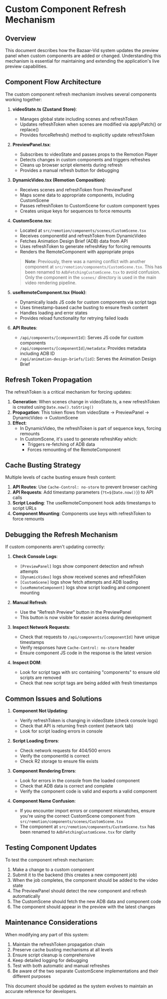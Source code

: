 # Custom Component Refresh Mechanism

## Overview

This document describes how the Bazaar-Vid system updates the preview panel when custom components are added or changed. Understanding this mechanism is essential for maintaining and extending the application's live preview capabilities.

## Component Flow Architecture

The custom component refresh mechanism involves several components working together:

1. **videoState.ts (Zustand Store)**:
   - Manages global state including scenes and refreshToken
   - Updates refreshToken when scenes are modified via applyPatch() or replace()
   - Provides forceRefresh() method to explicitly update refreshToken

2. **PreviewPanel.tsx**:
   - Subscribes to videoState and passes props to the Remotion Player
   - Detects changes in custom components and triggers refreshes
   - Cleans up browser script elements during refresh
   - Provides a manual refresh button for debugging

3. **DynamicVideo.tsx (Remotion Composition)**:
   - Receives scenes and refreshToken from PreviewPanel
   - Maps scene data to appropriate components, including CustomScene
   - Passes refreshToken to CustomScene for custom component types
   - Creates unique keys for sequences to force remounts

4. **CustomScene.tsx**:
   - Located at `src/remotion/components/scenes/CustomScene.tsx`
   - Receives componentId and refreshToken from DynamicVideo
   - Fetches Animation Design Brief (ADB) data from API
   - Uses refreshToken to generate refreshKey for forcing remounts
   - Renders the RemoteComponent with appropriate props

   > **Note**: Previously, there was a naming conflict with another component at `src/remotion/components/CustomScene.tsx`. This has been renamed to `AdbFetchingCustomScene.tsx` to avoid confusion. Only the component in the `scenes/` directory is used in the main video rendering pipeline.

5. **useRemoteComponent.tsx (Hook)**:
   - Dynamically loads JS code for custom components via script tags
   - Uses timestamp-based cache busting to ensure fresh content
   - Handles loading and error states
   - Provides reload functionality for retrying failed loads

6. **API Routes**:
   - `/api/components/[componentId]`: Serves JS code for custom components
   - `/api/components/[componentId]/metadata`: Provides metadata including ADB ID
   - `/api/animation-design-briefs/[id]`: Serves the Animation Design Brief

## Refresh Token Propagation

The refreshToken is a critical mechanism for forcing updates:

1. **Generation**: When scenes change in videoState.ts, a new refreshToken is created using `Date.now().toString()`
2. **Propagation**: This token flows from videoState → PreviewPanel → DynamicVideo → CustomScene
3. **Effect**: 
   - In DynamicVideo, the refreshToken is part of sequence keys, forcing remounts
   - In CustomScene, it's used to generate refreshKey which:
     - Triggers re-fetching of ADB data
     - Forces remounting of the RemoteComponent

## Cache Busting Strategy

Multiple levels of cache busting ensure fresh content:

1. **API Routes**: Use `Cache-Control: no-store` to prevent browser caching
2. **API Requests**: Add timestamp parameters (`?t=${Date.now()}`) to API calls
3. **Script Loading**: The useRemoteComponent hook adds timestamps to script URLs
4. **Component Mounting**: Components use keys with refreshToken to force remounts

## Debugging the Refresh Mechanism

If custom components aren't updating correctly:

1. **Check Console Logs**:
   - `[PreviewPanel]` logs show component detection and refresh attempts
   - `[DynamicVideo]` logs show received scenes and refreshToken
   - `[CustomScene]` logs show fetch attempts and ADB loading
   - `[useRemoteComponent]` logs show script loading and component mounting

2. **Manual Refresh**:
   - Use the "Refresh Preview" button in the PreviewPanel
   - This button is now visible for easier access during development

3. **Inspect Network Requests**:
   - Check that requests to `/api/components/[componentId]` have unique timestamps
   - Verify responses have `Cache-Control: no-store` header
   - Ensure component JS code in the response is the latest version

4. **Inspect DOM**:
   - Look for script tags with src containing "components" to ensure old scripts are removed
   - Check that new script tags are being added with fresh timestamps

## Common Issues and Solutions

1. **Component Not Updating**:
   - Verify refreshToken is changing in videoState (check console logs)
   - Check that API is returning fresh content (network tab)
   - Look for script loading errors in console

2. **Script Loading Errors**:
   - Check network requests for 404/500 errors
   - Verify the componentId is correct
   - Check R2 storage to ensure file exists

3. **Component Rendering Errors**:
   - Look for errors in the console from the loaded component
   - Check that ADB data is correct and complete
   - Verify the component code is valid and exports a valid component

4. **Component Name Confusion**:
   - If you encounter import errors or component mismatches, ensure you're using the correct CustomScene component from `src/remotion/components/scenes/CustomScene.tsx` 
   - The component at `src/remotion/components/CustomScene.tsx` has been renamed to `AdbFetchingCustomScene.tsx` for clarity

## Testing Component Updates

To test the component refresh mechanism:

1. Make a change to a custom component
2. Submit it to the backend (this creates a new component job)
3. When the job completes, the component should be added to the video state
4. The PreviewPanel should detect the new component and refresh automatically
5. The CustomScene should fetch the new ADB data and component code
6. The component should appear in the preview with the latest changes

## Maintenance Considerations

When modifying any part of this system:

1. Maintain the refreshToken propagation chain
2. Preserve cache busting mechanisms at all levels
3. Ensure script cleanup is comprehensive
4. Keep detailed logging for debugging
5. Test with both automatic and manual refreshes
6. Be aware of the two separate CustomScene implementations and their different purposes

This document should be updated as the system evolves to maintain an accurate reference for developers. 
